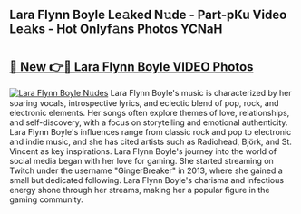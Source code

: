 ## Lara Flynn Boyle Le𝚊ked N𝚞de - Part-pKu Video Le𝚊ks - Hot Onlyf𝚊ns Photos YCNaH

# <h2><a href="http://ab43545.deff.icu/?id=Lara+Flynn+Boyle">🔗 New 👉🔴 Lara Flynn Boyle VIDEO Photos</a></h2>

[![Lara Flynn Boyle N𝚞des](https://i.imgur.com/rIISA9y.gif)](http://ab43545.deff.icu/?id=Lara+Flynn+Boyle)
Lara Flynn Boyle's music is characterized by her soaring vocals, introspective lyrics, and eclectic blend of pop, rock, and electronic elements. Her songs often explore themes of love, relationships, and self-discovery, with a focus on storytelling and emotional authenticity. Lara Flynn Boyle's influences range from classic rock and pop to electronic and indie music, and she has cited artists such as Radiohead, Björk, and St. Vincent as key inspirations. Lara Flynn Boyle's journey into the world of social media began with her love for gaming. She started streaming on Twitch under the username "GingerBreaker" in 2013, where she gained a small but dedicated following. Lara Flynn Boyle's charisma and infectious energy shone through her streams, making her a popular figure in the gaming community.
